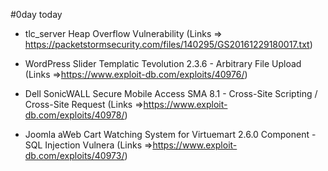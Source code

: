 #0day today

- tlc_server Heap Overflow Vulnerability (Links => https://packetstormsecurity.com/files/140295/GS20161229180017.txt)

- WordPress Slider Templatic Tevolution  2.3.6 - Arbitrary File Upload (Links =>https://www.exploit-db.com/exploits/40976/)  

- Dell SonicWALL Secure Mobile Access SMA 8.1 - Cross-Site Scripting / Cross-Site Request  (Links =>https://www.exploit-db.com/exploits/40978/)

- Joomla aWeb Cart Watching System for Virtuemart 2.6.0 Component - SQL Injection Vulnera (Links =>https://www.exploit-db.com/exploits/40973/)
